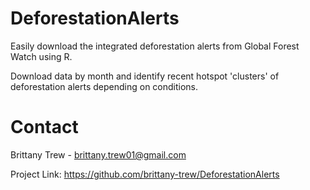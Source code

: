 # DeforestationAlerts
Easily download the integrated deforestation alerts from Global Forest Watch using R.

Download data by month and identify recent hotspot 'clusters' of deforestation alerts depending on conditions.

# Contact
Brittany Trew - brittany.trew01@gmail.com

Project Link: https://github.com/brittany-trew/DeforestationAlerts

